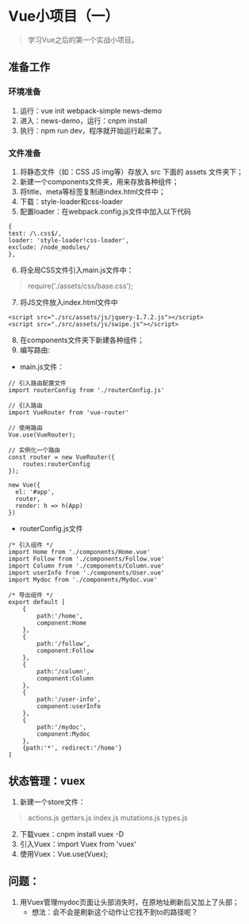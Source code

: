 # Vue小项目（一）

> 学习Vue之后的第一个实战小项目。

## 准备工作

### 环境准备

1. 运行：vue init webpack-simple news-demo
2. 进入：news-demo，运行：cnpm install
3. 执行：npm run dev，程序就开始运行起来了。

### 文件准备

1. 将静态文件（如：CSS JS img等）存放入 src 下面的 assets 文件夹下；
2. 新建一个components文件夹，用来存放各种组件；
3. 将title、meta等标签复制进index.html文件中；
4. 下载：style-loader和css-loader
5. 配置loader：在webpack.config.js文件中加入以下代码
```
{
test: /\.css$/,
loader: 'style-loader!css-loader',
exclude: /node_modules/
},
```
6. 将全局CSS文件引入main.js文件中：
> require('./assets/css/base.css');

7. 将JS文件放入index.html文件中
> <script src="./src/assets/js/font.js"></script>
    <script src="./src/assets/js/jquery-1.7.2.js"></script>
    <script src="./src/assets/js/swipe.js"></script>

8. 在components文件夹下新建各种组件；
9. 编写路由:

- main.js文件：

```
// 引入路由配置文件
import routerConfig from './routerConfig.js'

// 引入路由
import VueRouter from 'vue-router'

// 使用路由
Vue.use(VueRouter);

// 实例化一个路由
const router = new VueRouter({
    routes:routerConfig
});

new Vue({
  el: '#app',
  router,
  render: h => h(App)
})
```

- routerConfig.js文件

```
/* 引入组件 */
import Home from './components/Home.vue'
import Follow from './components/Follow.vue'
import Column from './components/Column.vue'
import userInfo from './components/User.vue'
import Mydoc from './components/Mydoc.vue'

/* 导出组件 */
export default [
    {
        path:'/home',
        component:Home
    },
    {
        path:'/follow',
        component:Follow
    },
    {
        path:'/column',
        component:Column
    },
    {
        path:'/user-info',
        component:userInfo
    },
    {
        path:'/mydoc',
        component:Mydoc
    },
    {path:'*', redirect:'/home'}
]
```

## 状态管理：vuex
1. 新建一个store文件：
> actions.js
getters.js
index.js
mutations.js
types.js

2. 下载vuex：cnpm install vuex -D
3. 引入Vuex：import Vuex from 'vuex'
4. 使用Vuex：Vue.use(Vuex);

## 问题：

1. 用Vuex管理mydoc页面让头部消失时，在原地址刷新后又加上了头部；
    - 想法：会不会是刷新这个动作让它找不到to的路径呢？